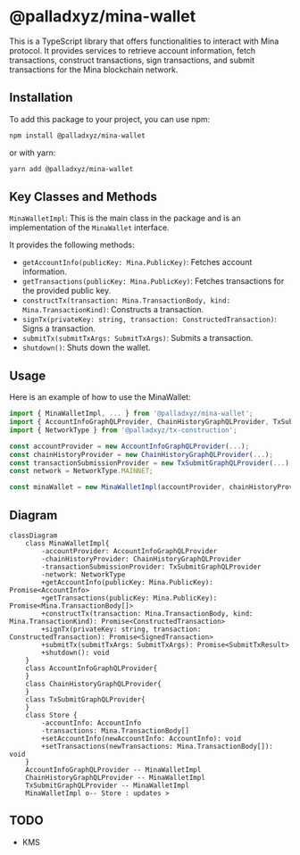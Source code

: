 # @palladxyz/mina-wallet

This is a TypeScript library that offers functionalities to interact with Mina protocol. It provides services to retrieve account information, fetch transactions, construct transactions, sign transactions, and submit transactions for the Mina blockchain network.

## Installation
To add this package to your project, you can use npm:

```bash
npm install @palladxyz/mina-wallet
```
or with yarn:
```bash
yarn add @palladxyz/mina-wallet
```

## Key Classes and Methods
`MinaWalletImpl`: This is the main class in the package and is an implementation of the `MinaWallet` interface.

It provides the following methods:

- `getAccountInfo(publicKey: Mina.PublicKey)`: Fetches account information.
- `getTransactions(publicKey: Mina.PublicKey)`: Fetches transactions for the provided public key.
- `constructTx(transaction: Mina.TransactionBody, kind: Mina.TransactionKind)`: Constructs a transaction.
- `signTx(privateKey: string, transaction: ConstructedTransaction)`: Signs a transaction.
- `submitTx(submitTxArgs: SubmitTxArgs)`: Submits a transaction.
- `shutdown()`: Shuts down the wallet.

## Usage
Here is an example of how to use the MinaWallet:

```typescript
import { MinaWalletImpl, ... } from '@palladxyz/mina-wallet';
import { AccountInfoGraphQLProvider, ChainHistoryGraphQLProvider, TxSubmitGraphQLProvider } from '@palladxyz/mina-graphql';
import { NetworkType } from '@palladxyz/tx-construction';

const accountProvider = new AccountInfoGraphQLProvider(...);
const chainHistoryProvider = new ChainHistoryGraphQLProvider(...);
const transactionSubmissionProvider = new TxSubmitGraphQLProvider(...);
const network = NetworkType.MAINNET;

const minaWallet = new MinaWalletImpl(accountProvider, chainHistoryProvider, transactionSubmissionProvider, network);
```

## Diagram
```mermaid
classDiagram
    class MinaWalletImpl{
        -accountProvider: AccountInfoGraphQLProvider
        -chainHistoryProvider: ChainHistoryGraphQLProvider
        -transactionSubmissionProvider: TxSubmitGraphQLProvider
        -network: NetworkType
        +getAccountInfo(publicKey: Mina.PublicKey): Promise<AccountInfo>
        +getTransactions(publicKey: Mina.PublicKey): Promise<Mina.TransactionBody[]>
        +constructTx(transaction: Mina.TransactionBody, kind: Mina.TransactionKind): Promise<ConstructedTransaction>
        +signTx(privateKey: string, transaction: ConstructedTransaction): Promise<SignedTransaction>
        +submitTx(submitTxArgs: SubmitTxArgs): Promise<SubmitTxResult>
        +shutdown(): void
    }
    class AccountInfoGraphQLProvider{
    }
    class ChainHistoryGraphQLProvider{
    }
    class TxSubmitGraphQLProvider{
    }
    class Store {
        -accountInfo: AccountInfo
        -transactions: Mina.TransactionBody[]
        +setAccountInfo(newAccountInfo: AccountInfo): void
        +setTransactions(newTransactions: Mina.TransactionBody[]): void
    }
    AccountInfoGraphQLProvider -- MinaWalletImpl
    ChainHistoryGraphQLProvider -- MinaWalletImpl
    TxSubmitGraphQLProvider -- MinaWalletImpl
    MinaWalletImpl o-- Store : updates >
```

## TODO
- KMS
